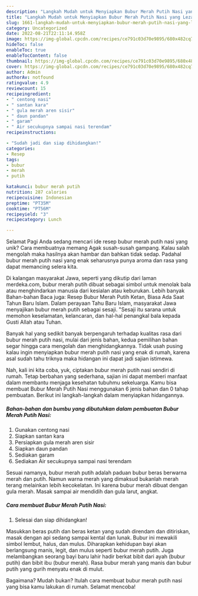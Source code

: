 ```yaml
---
description: "Langkah Mudah untuk Menyiapkan Bubur Merah Putih Nasi yang Lezat Sekali, Lezat"
title: "Langkah Mudah untuk Menyiapkan Bubur Merah Putih Nasi yang Lezat Sekali, Lezat"
slug: 1661-langkah-mudah-untuk-menyiapkan-bubur-merah-putih-nasi-yang-lezat-sekali-lezat
category: Uncategorized
date: 2022-08-21T22:11:14.958Z
image: https://img-global.cpcdn.com/recipes/ce791c03d70e9895/680x482cq70/bubur-merah-putih-nasi-foto-resep-utama.jpg
hideToc: false
enableToc: true
enableTocContent: false
thumbnail: https://img-global.cpcdn.com/recipes/ce791c03d70e9895/680x482cq70/bubur-merah-putih-nasi-foto-resep-utama.jpg
cover: https://img-global.cpcdn.com/recipes/ce791c03d70e9895/680x482cq70/bubur-merah-putih-nasi-foto-resep-utama.jpg
author: Admin
authorAv: notfound
ratingvalue: 4.9
reviewcount: 15
recipeingredient:
- " centong nasi"
- " santan kara"
- " gula merah aren sisir"
- " daun pandan"
- " garam"
- " Air secukupnya sampai nasi terendam"
recipeinstructions:

- "Sudah jadi dan siap dihidangkan!"
categories:
- Resep
tags:
- bubur
- merah
- putih

katakunci: bubur merah putih 
nutrition: 287 calories
recipecuisine: Indonesian
preptime: "PT35M"
cooktime: "PT56M"
recipeyield: "3"
recipecategory: Lunch

---
```



Selamat Pagi Anda sedang mencari ide resep bubur merah putih nasi yang unik? Cara membuatnya memang Agak susah-susah gampang. Kalau salah mengolah maka hasilnya akan hambar dan bahkan tidak sedap. Padahal bubur merah putih nasi yang enak seharusnya punya aroma dan rasa yang dapat memancing selera kita.


Di kalangan masyarakat Jawa, seperti yang dikutip dari laman merdeka.com, bubur merah putih dibuat sebagai simbol untuk menolak bala atau menghindarkan manusia dari kesialan atau keburukan. Lebih banyak Bahan-bahan Baca juga: Resep Bubur Merah Putih Ketan, Biasa Ada Saat Tahun Baru Islam. Dalam perayaan Tahu Baru Islam, masyarakat Jawa menyajikan bubur merah putih sebagai sesaji. &#34;Sesaji itu sarana untuk memohon keselamatan, kelancaran, dan hal-hal penangkal bala kepada Gusti Allah atau Tuhan.

Banyak hal yang sedikit banyak berpengaruh terhadap kualitas rasa dari bubur merah putih nasi, mulai dari jenis bahan, kedua pemilihan bahan segar hingga cara mengolah dan menghidangkannya. Tidak usah pusing kalau ingin menyiapkan bubur merah putih nasi yang enak di rumah, karena asal sudah tahu triknya maka hidangan ini dapat jadi sajian istimewa.


Nah, kali ini kita coba, yuk, ciptakan bubur merah putih nasi sendiri di rumah. Tetap berbahan yang sederhana, sajian ini dapat memberi manfaat dalam membantu menjaga kesehatan tubuhmu sekeluarga. Kamu bisa membuat Bubur Merah Putih Nasi menggunakan 6 jenis bahan dan 0 tahap pembuatan. Berikut ini langkah-langkah dalam menyiapkan hidangannya.

<!--inarticleads1-->

##### Bahan-bahan dan bumbu yang dibutuhkan dalam pembuatan Bubur Merah Putih Nasi:

1. Gunakan  centong nasi
1. Siapkan  santan kara
1. Persiapkan  gula merah aren sisir
1. Siapkan  daun pandan
1. Sediakan  garam
1. Sediakan  Air secukupnya sampai nasi terendam


Sesuai namanya, bubur merah putih adalah paduan bubur beras berwarna merah dan putih. Namun warna merah yang dimaksud bukanlah merah terang melainkan lebih kecokelatan. Ini karena bubur merah dibuat dengan gula merah. Masak sampai air mendidih dan gula larut, angkat. 

<!--inarticleads2-->

##### Cara membuat Bubur Merah Putih Nasi:


1. Selesai dan siap dihidangkan!

Masukkan beras putih dan beras ketan yang sudah direndam dan ditiriskan, masak dengan api sedang sampai kental dan lunak. Bubur ini mewakili simbol lembut, halus, dan mulus. Diharapkan kehidupan bayi akan berlangsung manis, legit, dan mulus seperti bubur merah putih. Juga melambangkan seorang bayi baru lahir hadir berkat bibit dari ayah (bubur putih) dan bibit ibu (bubur merah). Rasa bubur merah yang manis dan bubur putih yang gurih menyatu enak di mulut. 

Bagaimana? Mudah bukan? Itulah cara membuat bubur merah putih nasi yang bisa kamu lakukan di rumah. Selamat mencoba!
